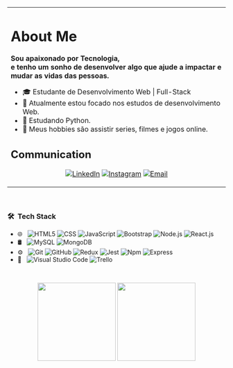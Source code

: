 
<table>
  <tr>
    <td width="100%">
      <h1> About Me </h1>
      <b>
        Sou apaixonado por Tecnologia,
        <br>
        e tenho um sonho de desenvolver algo que ajude a impactar e mudar as vidas das pessoas.
      </b>
      <br>
      <ul>
        <li>🎓 Estudante de Desenvolvimento Web | Full-Stack</li>
        <li>🔭 Atualmente estou focado nos estudos de desenvolvimento Web.</li>
        <li>🌱 Estudando Python.</li>
        <li>🤔 Meus hobbies são assistir series, filmes e jogos online.</li>
      </ul>  
      <h2> Communication </h2>
  
<p align="center">
<a href="https://www.linkedin.com/in/eduardocostamaciel/"><img alt="LinkedIn" src="https://img.shields.io/badge/LinkedIn-Eduardo%20Costa%20Maciel-blue?style=flat-square&logo=linkedin"></a>
<a href="https://www.instagram.com/ecosta941/"><img alt="Instagram" src="https://img.shields.io/badge/Instagram-ecosta941-blue?style=flat-square&logo=instagram"></a>
<a href="mailto:costaeduardomaciel@gmail.com"><img alt="Email" src="https://img.shields.io/badge/Email-costaeduardomaciel@gmail.com-blue?style=flat-square&logo=gmail"></a>
</p>
    </td>   
<!--     <td>
      <img width="100%"  alt="Github" src="https://user-images.githubusercontent.com/48678280/88862734-4903af80-d201-11ea-968b-9c939d88a37c.gif" />
    </td> -->
  </tr>
</table>

<br>

<h3> 🛠 &nbsp;Tech Stack</h3>

- 🌐 &nbsp;
  ![HTML5](https://img.shields.io/badge/-HTML5-333333?style=flat&logo=HTML5)
  ![CSS](https://img.shields.io/badge/-CSS-333333?style=flat&logo=CSS3&logoColor=1572B6)
  ![JavaScript](https://img.shields.io/badge/-JavaScript-333333?style=flat&logo=javascript)
  ![Bootstrap](https://img.shields.io/badge/-Bootstrap-333333?style=flat&logo=bootstrap&logoColor=563D7C)
  ![Node.js](https://img.shields.io/badge/-Node.js-333333?style=flat&logo=node.js)
  ![React.js](https://img.shields.io/badge/-React.js-333333?style=flat&logo=react)
- 🛢 &nbsp;
  ![MySQL](https://img.shields.io/badge/-MySQL-333333?style=flat&logo=mysql)
  ![MongoDB](https://img.shields.io/badge/-MongoDB-333333?style=flat&logo=mongodb)
- ⚙️ &nbsp;
  ![Git](https://img.shields.io/badge/-Git-333333?style=flat&logo=git)
  ![GitHub](https://img.shields.io/badge/-GitHub-333333?style=flat&logo=github)
  ![Redux](https://img.shields.io/badge/-Redux-333333?style=flat&logo=redux)
  ![Jest](https://img.shields.io/badge/-Jest-333333?style=flat&logo=jest)
  ![Npm](https://img.shields.io/badge/-Npm-333333?style=flat&logo=npm)
  ![Express](https://img.shields.io/badge/-Express.js-333333?style=flat&logo=express)
- 🔧 &nbsp;
  ![Visual Studio Code](https://img.shields.io/badge/-Visual%20Studio%20Code-333333?style=flat&logo=visual-studio-code&logoColor=007ACC)
  ![Trello](https://img.shields.io/badge/-Trello-333333?style=flat&logo=trello)

<br/>

<p align="center">
  <img height="180em" src="https://github-readme-stats.vercel.app/api?username=EduardoCostaMaciel&show_icons=true&theme=kacho_ga" />
  <img height="180em" src="https://github-readme-stats.vercel.app/api/top-langs/?username=EduardoCostaMaciel&layout=compact&theme=kacho_ga" />
</p>

<br>
